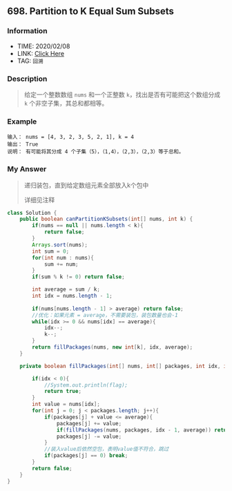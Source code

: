 ## 698. Partition to K Equal Sum Subsets

### Information

* TIME: 2020/02/08
* LINK: [Click Here](https://leetcode-cn.com/problems/partition-to-k-equal-sum-subsets/)
* TAG: `回溯`

### Description

> 给定一个整数数组 `nums` 和一个正整数 `k`，找出是否有可能把这个数组分成 `k` 个非空子集，其总和都相等。

### Example

```text
输入： nums = [4, 3, 2, 3, 5, 2, 1], k = 4
输出： True
说明： 有可能将其分成 4 个子集（5），（1,4），（2,3），（2,3）等于总和。
```

### My Answer

> 递归装包，直到给定数组元素全部放入k个包中
>
> 详细见注释

```java
class Solution {
    public boolean canPartitionKSubsets(int[] nums, int k) {
        if(nums == null || nums.length < k){
            return false;
        }
        Arrays.sort(nums);
        int sum = 0;
        for(int num : nums){
            sum += num;
        }
        if(sum % k != 0) return false;

        int average = sum / k;
        int idx = nums.length - 1;
        
        if(nums[nums.length - 1] > average) return false;
		//优化：如果元素 = average，不需要装包，装包数量也会-1
        while(idx >= 0 && nums[idx] == average){
            idx--;
            k--;
        }
        return fillPackages(nums, new int[k], idx, average);
    }

    private boolean fillPackages(int[] nums, int[] packages, int idx, int average){

        if(idx < 0){
            //System.out.println(flag);
            return true;
        }
        int value = nums[idx];
        for(int j = 0; j < packages.length; j++){
            if(packages[j] + value <= average){
                packages[j] += value;
                if(fillPackages(nums, packages, idx - 1, average)) return true;
                packages[j] -= value;
            }
            //装入value后依然空包，表明value值不符合，跳过
            if(packages[j] == 0) break;
        }
        return false;
    }
}
```
